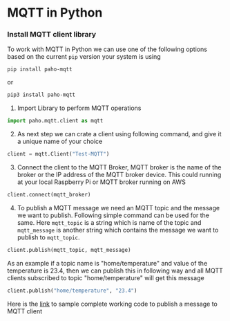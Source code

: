 # MQTT in Python

### Install MQTT client library

To work with MQTT in Python we can use one of the following options based on the current `pip` version your system is using

```shell
pip install paho-mqtt
```

or

```bash
pip3 install paho-mqtt
```

1. Import Library to perform MQTT operations

```python
import paho.mqtt.client as mqtt
```

2. As next step we can crate a client using following command, and give it a unique name of your choice

```python
client = mqtt.Client("Test-MQTT") 
```

3. Connect the client to the MQTT Broker, MQTT broker is the name of the broker or the IP address of the MQTT broker device. This could running at your local Raspberry Pi or MQTT broker running on AWS

```python
client.connect(mqtt_broker)
```

4. To publish a MQTT message we need an MQTT topic and the message we want to publish. Following simple command can be used for the same. Here `mqtt_topic` is a string which is name of the topic and `mqtt_message` is another string which contains the message we want to publish to `mqtt_topic`.

```python
client.publish(mqtt_topic, mqtt_message)
```

As an example if a topic name is "home/temperature" and value of the temperature is 23.4, then we can publish this in following way and all MQTT clients subscribed to topic "home/temperature" will get this message

```python
client.publish("home/temperature", "23.4")
```

Here is the [link](https://github.com/LetsStartLooping/MQTT/blob/84c2592375d3e74dd7483945f89ffe5954b66dc8/mqtt-publish.py) to sample complete working code to publish a message to MQTT client
